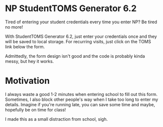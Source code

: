 # NP StudentTOMS Generator 6.2
Tired of entering your student credentials every time you enter NP?
Be tired no more!

With StudentTOMS Generator 6.2, just enter your credentials once and they will be saved to local storage.
For recurring visits, just click on the TOMS link below the form.

Admittedly, the form design isn't good and the code is probably kinda messy, but hey it works.

# Motivation
I always waste a good 1-2 minutes when entering school to fill out this form.
Sometimes, I also block other people's way when I take too long to enter my details.
Imagine if you're running late, you can save some time and maybe, hopefully be on time for class!

I made this as a small distraction from school, sigh.
